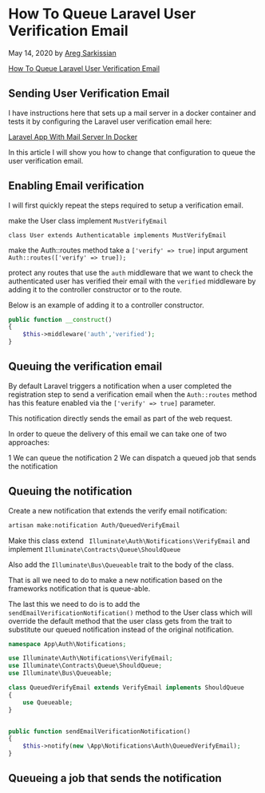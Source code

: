 # How To Queue Laravel User Verification Email

May 14, 2020 by [Areg Sarkissian](https://aregsar.com/about)

[How To Queue Laravel User Verification Email](https://aregsar.com/blog/2020/how-to-queue-laravel-user-verification-email)

## Sending User Verification Email

I have instructions here that sets up a mail server in a docker container and tests it by configuring the Laravel user verification email here:

[Laravel App With Mail Server In Docker](https://aregsar.com/blog/2020/laravel-app-with-mail-server-in-docker)

In this article I will show you how to change that configuration to queue the user verification email.

## Enabling Email verification

I will first quickly repeat the steps required to setup a verification email.

make the User class implement `MustVerifyEmail`

`class User extends Authenticatable implements MustVerifyEmail`

make the Auth::routes method take a `['verify' => true]` input argument
`Auth::routes(['verify' => true]);`

protect any routes that use the `auth` middleware that we want to check the authenticated user has verified their email with the `verified` middleware by adding it to the controller constructor or to the route. 

Below is an example of adding it to a controller constructor. 

```php
public function __construct()
{
    $this->middleware('auth','verified');
}
```

## Queuing the verification email

By default Laravel triggers a notification when a user completed the registration step to send a verification email when the `Auth::routes` method has this feature enabled via the  `['verify' => true]` parameter.

This notification directly sends the email as part of the web request.

In order to queue the delivery of this email we can take one of two approaches:

1 We can queue the notification
2 We can dispatch a queued job that sends the notification


## Queuing the notification

Create a new notification that extends the verify email notification:

```bash
artisan make:notification Auth/QueuedVerifyEmail
```

Make this class extend ` Illuminate\Auth\Notifications\VerifyEmail`
and implement `Illuminate\Contracts\Queue\ShouldQueue`

Also add the `Illuminate\Bus\Queueable` trait to the body of the class.

That is all we need to do to make a new notification based on the frameworks notification that is queue-able.

The last this we need to do is to add the `sendEmailVerificationNotification()` method to the User class which will override the default method that the user class gets from the trait to substitute our queued notification instead of the original notification.

```php
namespace App\Auth\Notifications;

use Illuminate\Auth\Notifications\VerifyEmail;
use Illuminate\Contracts\Queue\ShouldQueue;
use Illuminate\Bus\Queueable;

class QueuedVerifyEmail extends VerifyEmail implements ShouldQueue
{
    use Queueable;
}


public function sendEmailVerificationNotification()
{
    $this->notify(new \App\Notifications\Auth\QueuedVerifyEmail);
}
```

## Queueing a job that sends the notification



